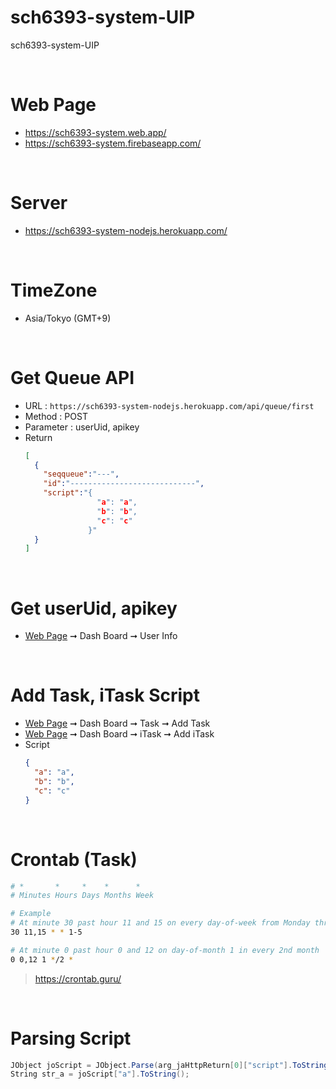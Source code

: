 # sch6393-system-UIP
sch6393-system-UIP

<br>

# Web Page
* https://sch6393-system.web.app/
* https://sch6393-system.firebaseapp.com/

<br>

# Server
* https://sch6393-system-nodejs.herokuapp.com/

<br>

# TimeZone
* Asia/Tokyo (GMT+9)

<br>

# Get Queue API
* URL : `https://sch6393-system-nodejs.herokuapp.com/api/queue/first`
* Method : POST
* Parameter : userUid, apikey
* Return
  ```JSON
  [
    {
      "seqqueue":"---",
      "id":"----------------------------",
      "script":"{
                  "a": "a",
                  "b": "b",
                  "c": "c"
                }"
    }
  ]
  ```

<br>

# Get userUid, apikey
* [Web Page](#Web-Page) ➞ Dash Board ➞ User Info

<br>

# Add Task, iTask Script
* [Web Page](#Web-Page) ➞ Dash Board ➞ Task ➞ Add Task
* [Web Page](#Web-Page) ➞ Dash Board ➞ iTask ➞ Add iTask
* Script
  ```JSON
  {
    "a": "a",
    "b": "b",
    "c": "c"
  }
  ```

<br>

# Crontab (Task)
```sh
# *       *     *    *      *
# Minutes Hours Days Months Week

# Example
# At minute 30 past hour 11 and 15 on every day-of-week from Monday through Friday
30 11,15 * * 1-5

# At minute 0 past hour 0 and 12 on day-of-month 1 in every 2nd month
0 0,12 1 */2 *
```
>https://crontab.guru/

<br>

# Parsing Script
```C#
JObject joScript = JObject.Parse(arg_jaHttpReturn[0]["script"].ToString());
String str_a = joScript["a"].ToString();
```

<br>

#
